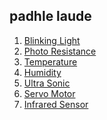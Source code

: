 ## padhle laude

1) [Blinking Light](https://www.tinkercad.com/things/bKZ84qWN9Cy-blinking-led?sharecode=ZUJsPEooV3XXOR4nF4mgnjOJprViAu-REc_iO_JxtwA)
2) [Photo Resistance](https://www.tinkercad.com/things/aYVxqJBSa8Z-photoresistance?sharecode=W4V__hc6c8BQnXIavccrNkz7tC6Rwt4ir1Sagk2cpfc)
3) [Temperature](https://www.tinkercad.com/things/hvtnhsFQ4VS-temperature-?sharecode=GOX2rnKk83RGF6wcR1o5_FjuUlHpwJprT24F6o32UsA)
4) [Humidity](https://www.tinkercad.com/things/7pvUfYSRaGF-humidity-sensor?sharecode=ytYr9Su3FNFbPyGJHvzZVtl0xAjHppSUmJM5PGPXjY4)
5) [Ultra Sonic](https://www.tinkercad.com/things/0MPPrtlW1tw-ultrasonic-sensor?sharecode=ZCDYGVb4r6vy3h9kNR-EEQYBpnQ5LgJDYJ4j_JdPoaU)
6) [Servo Motor](https://www.tinkercad.com/things/fkfFRviaCxl-servo?sharecode=pkuqsLlcSXH0buDg-6mzWQu5eyPSIXKSzjr6G-D8Nno)
7) [Infrared Sensor](https://www.tinkercad.com/things/fWdGYUar4QT-infrarad-sensor?sharecode=zkLpq2xDFZKhp13pYmWMzOPCiA1s55N0IUCNxH9iQRo)
